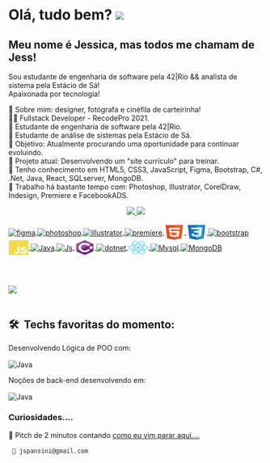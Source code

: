 <h1 align="left"> Olá, tudo bem? <img src="https://raw.githubusercontent.com/kaueMarques/kaueMarques/master/hi.gif" width="30px"></h1>
<h2> Meu nome é Jessica, mas todos me chamam de Jess!</h2>

Sou estudante de engenharia de software pela 42|Rio && analista de sistema pela Estácio de Sá!<br>
Apaixonada por tecnologia!

💬 Sobre mim: designer, fotógrafa e cinéfila de carteirinha!<br>
👩‍🎓 Fullstack Developer - RecodePro 2021.<br>
🎒 Estudante de engenharia de software pela 42|Rio.<br>
🎒 Estudante de análise de sistemas pela Estácio de Sá.<br>
🎯 Objetivo: Atualmente procurando uma oportunidade para continuar evoluindo.<br>
📰 Projeto atual: Desenvolvendo um "site currículo" para treinar.<br>
💜 Tenho conhecimento em HTML5, CSS3, JavaScript, Figma, Bootstrap, C#, .Net, Java, React, SQLserver, MongoDB.<br>
💜 Trabalho há bastante tempo com: Photoshop, Illustrator, CorelDraw, Indesign, Premiere e FacebookADS.<br>

<div align="center">
  <a href="https://github.com/jspansini">
  <img height="180em" src="https://github-readme-stats.vercel.app/api?username=jspansini&show_icons=true&theme=dark&include_all_commits=true&count_private=true"/>
  <img height="180em" src="https://github-readme-stats.vercel.app/api/top-langs/?username=jspansini&layout=compact&langs_count=7&theme=dark"/>
</div>

  <div style="display: inline_block align: center "><br>
   
  <img align="center" alt="figma" height="30" width="40" src="https://cdn.jsdelivr.net/gh/devicons/devicon/icons/figma/figma-original.svg" />    
  <img align="center" alt="photoshop" height="30" width="40" src="https://cdn.jsdelivr.net/gh/devicons/devicon/icons/photoshop/photoshop-plain.svg" />
  <img align="center" alt="illustrator" height="30" width="40" src="https://cdn.jsdelivr.net/gh/devicons/devicon/icons/illustrator/illustrator-plain.svg" />  
  <img  align="center" alt="premiere" height="30" width="40" src="https://cdn.jsdelivr.net/gh/devicons/devicon/icons/premierepro/premierepro-original.svg" />
          
          
  <img align="center" alt="HTML" height="30" width="40" src="https://raw.githubusercontent.com/devicons/devicon/master/icons/html5/html5-original.svg">       
  <img align="center" alt="CSS" height="30" width="40" src="https://raw.githubusercontent.com/devicons/devicon/master/icons/css3/css3-original.svg">
  <img align="center" alt="bootstrap" height="30" width="40" src="https://cdn.jsdelivr.net/gh/devicons/devicon/icons/bootstrap/bootstrap-plain-wordmark.svg" />
  <img align="center" alt="Js" height="30" width="40" src="https://raw.githubusercontent.com/devicons/devicon/master/icons/javascript/javascript-plain.svg">
    
    
  <img align="center" alt="Java" height="30" width="40" src="https://cdn.jsdelivr.net/gh/devicons/devicon/icons/java/java-original-wordmark.svg"/>
  <img align="center" alt="Js" height="30" width="40" src="https://cdn.jsdelivr.net/gh/devicons/devicon/icons/c/c-original.svg" />          
  <img align="center" alt="Csharp" height="30" width="40" src="https://raw.githubusercontent.com/devicons/devicon/master/icons/csharp/csharp-original.svg"> 
  <img align="center" alt="dotnet" height="30" width="40" src="https://cdn.jsdelivr.net/gh/devicons/devicon/icons/dot-net/dot-net-original-wordmark.svg" />    
  <img align="center" alt="React" height="30" width="40" src="https://raw.githubusercontent.com/devicons/devicon/master/icons/react/react-original.svg">
  <img align="center" alt="Mysql" height="30" width="40" src="https://cdn.jsdelivr.net/gh/devicons/devicon/icons/mysql/mysql-original-wordmark.svg" />
    
  <img align="center" alt="MongoDB" height="30" width="40" src="https://cdn.jsdelivr.net/gh/devicons/devicon/icons/mongodb/mongodb-original-wordmark.svg" />
          
 ##   
 
</div><br>
  
  <div style="display: flex"> 
 
  <a href="https://www.linkedin.com/in/jessica-pansini-32810393/" target="_blank"><img src="https://img.shields.io/badge/-LinkedIn-%230077B5?style=for-the-badge&logo=linkedin&logoColor=white" target="_blank"></a> 
 
</div>
  

  ## 🛠 &nbsp;Techs favoritas do momento:

  <p> Desenvolvendo Lógica de POO com: </p>
  <img align="center" alt="Java" height="30" width="40" src="https://cdn.jsdelivr.net/gh/devicons/devicon/icons/java/java-original-wordmark.svg"/>
  <p> Noções de back-end desenvolvendo em: </p> 
  <img align="center" alt="Java" height="30" width="40" src="https://cdn.jsdelivr.net/gh/devicons/devicon/icons/nodejs/nodejs-original.svg"/>
  
  <h3> Curiosidades.... </h3>
  
  <p> 💬 Pitch de 2 minutos contando <a href="https://youtu.be/bGL083GWLhg"> como eu vim parar aqui.... </a>
  
  
     📧 jspansini@gmail.com
     
